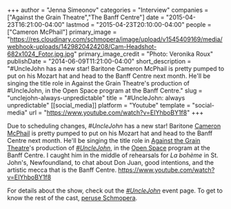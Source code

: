 +++
author = "Jenna Simeonov"
categories = "Interview"
companies = ["Against the Grain Theatre","The Banff Centre"]
date = "2015-04-23T16:21:00-04:00"
lastmod = "2015-04-23T20:10:00-04:00"
people = ["Cameron McPhail"]
primary_image = "https://res.cloudinary.com/schmopera/image/upload/v1545409169/media/webhook-uploads/1429820424208/Cam-Headshot-682x1024_Fotor.jpg.jpg"
primary_image_credit = "Photo: Veronika Roux"
publishDate = "2014-06-09T11:21:00-04:00"
short_description = "#UncleJohn has a new star! Baritone Cameron McPhail is pretty pumped to put on his Mozart hat and head to the Banff Centre next month. He&#039;ll be singing the title role in Against the Grain Theatre&#039;s production of #UncleJohn, in the Open Space program at the Banff Centre."
slug = "unclejohn-always-unpredictable"
title = "#UncleJohn: always unpredictable"
[[social_media]]
platform = "Youtube"
template = "social-media"
url = "https://www.youtube.com/watch?v=EIYhboBY1f8"
+++

Due to scheduling changes, _#UncleJohn_ has a new star! Baritone [Cameron McPhail](http://www.dispeker.com/artist.php?id=cmcphail) is pretty pumped to put on his Mozart hat and head to the Banff Centre next month. He'll be singing the title role in [Against the Grain Theatre](http://againstthegraintheatre.com/)'s production of [_#UncleJohn_](https://www.facebook.com/events/1494928980723400/), in the [Open Space](http://www.banffcentre.ca/programs/program.aspx?id=1457) program at the Banff Centre. I caught him in the middle of rehearsals for _La bohème_ in St. John's, Newfoundland, to chat about Don Juan, good intentions, and the artistic mecca that is the Banff Centre.
https://www.youtube.com/watch?v=EIYhboBY1f8

For details about the show, check out the [_#UncleJohn_](https://www.facebook.com/events/1494928980723400/) event page. To get to know the rest of the cast, [peruse Schmopera](/?s=Uncle+John).
